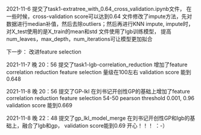 2021-11-6 
  提交了task1-extratree_with_0.64_cross_validation.ipynb文件， 在一些时候，cross-validation score可以达到0.64
  文件修改了impute方法，先对数据进行median补值，然后去除outliers；然后再进行KNN impute, impute时，对X_test使用的是X_train的mean和std
  文件使用了lgb训练模型， 提高num_leaves，max_depth，num_iterations可让模型更加拟合
  
  下一步： 改进feature selection

2021-11-7 晚 20：56 
 提交了task1-lgb-correlation_reduction
 增加了feature correlation reduction
 feature selection 量级在100左右
 validation score 能到0.648
 
 2021-11-8 晚 20：56 
 提交了GP-lkl
 在刘书记开创性GP的基础上增加了feature correlation reduction
 feature selection 54-50 pearson threshold 0.001, 0.96
 validation score 能到0.669


 2021-11-8 晚 22：48 
 提交了gp_lkl_model_merge
 在刘书记开创性GP和lgb的基础上，融合了lgb和gp， validation score能到0.69 开心！！！ ：-）
